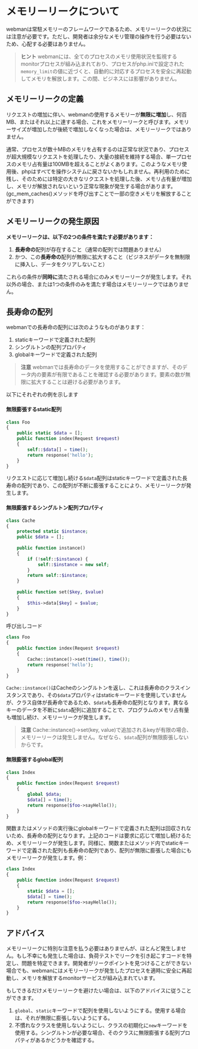 # メモリーリークについて
webmanは常駐メモリーのフレームワークであるため、メモリーリークの状況には注意が必要です。ただし、開発者は余分なメモリ管理の操作を行う必要はないため、心配する必要はありません。

> **ヒント**
> webmanには、全てのプロセスのメモリ使用状況を監視するmonitorプロセスが組み込まれており、プロセスがphp.iniで設定された`memory_limit`の値に近づくと、自動的に対応するプロセスを安全に再起動してメモリを解放します。この間、ビジネスには影響がありません。

## メモリーリークの定義
リクエストの増加に伴い、webmanの使用するメモリーが**無限に増加**し、何百MB、またはそれ以上に達する場合、これをメモリーリークと呼びます。メモリーサイズが増加したが後続で増加しなくなった場合は、メモリーリークではありません。

通常、プロセスが数十MBのメモリを占有するのは正常な状況であり、プロセスが超大規模なリクエストを処理したり、大量の接続を維持する場合、単一プロセスのメモリ占有量は100MBを超えることがよくあります。このようなメモリ使用後、phpはすべてを操作システムに戻さないかもしれません。再利用のために残し、そのためには特定の大きなリクエストを処理した後、メモリ占有量が増加し、メモリが解放されないという正常な現象が発生する場合があります。(gc_mem_caches()メソッドを呼び出すことで一部の空きメモリを解放することができます)


## メモリーリークの発生原因
**メモリーリークは、以下の2つの条件を満たす必要があります：**
1. **長寿命の**配列が存在すること（通常の配列では問題ありません）
2. かつ、この**長寿命の**配列が無限に拡大すること（ビジネスがデータを無制限に挿入し、データをクリアしないこと）

これらの条件が**同時に**満たされる場合にのみメモリーリークが発生します。それ以外の場合、または1つの条件のみを満たす場合はメモリーリークではありません。


## 長寿命の配列

webmanでの長寿命の配列には次のようなものがあります：
1. staticキーワードで定義された配列
2. シングルトンの配列プロパティ
3. globalキーワードで定義された配列


> **注意**
> webmanでは長寿命のデータを使用することができますが、そのデータ内の要素が有限であることを確認する必要があります。要素の数が無限に拡大することは避ける必要があります。


以下にそれぞれの例を示します

#### 無限膨張するstatic配列
```php
class Foo
{
    public static $data = [];
    public function index(Request $request)
    {
        self::$data[] = time();
        return response('hello');
    }
}
```

リクエストに応じて増加し続ける`$data`配列はstaticキーワードで定義された長寿命の配列であり、この配列が不断に膨張することにより、メモリーリークが発生します。

#### 無限膨張するシングルトン配列プロパティ
```php
class Cache
{
    protected static $instance;
    public $data = [];
    
    public function instance()
    {
        if (!self::$instance) {
            self::$instance = new self;
        }
        return self::$instance;
    }
    
    public function set($key, $value)
    {
        $this->data[$key] = $value;
    }
}
```

呼び出しコード
```php
class Foo
{
    public function index(Request $request)
    {
        Cache::instance()->set(time(), time());
        return response('hello');
    }
}
```

`Cache::instance()`はCacheのシングルトンを返し、これは長寿命のクラスインスタンスであり、その`$data`プロパティはstaticキーワードを使用していませんが、クラス自体が長寿命であるため、`$data`も長寿命の配列となります。異なるキーのデータを不断に`$data`配列に追加することで、プログラムのメモリ占有量も増加し続け、メモリーリークが発生します。

> **注意**
> Cache::instance()->set(key, value)で追加されるkeyが有限の場合、メモリーリークは発生しません。なぜなら、`$data`配列が無限膨張しないからです。

#### 無限膨張するglobal配列
```php
class Index
{
    public function index(Request $request)
    {
        global $data;
        $data[] = time();
        return response($foo->sayHello());
    }
}
```
関数またはメソッドの実行後にglobalキーワードで定義された配列は回収されないため、長寿命の配列となります。上記のコードは要求に応じて増加し続けるため、メモリーリークが発生します。同様に、関数またはメソッド内でstaticキーワードで定義された配列も長寿命の配列であり、配列が無限に膨張した場合にもメモリーリークが発生します。例：
```php
class Index
{
    public function index(Request $request)
    {
        static $data = [];
        $data[] = time();
        return response($foo->sayHello());
    }
}
```

## アドバイス
メモリーリークに特別な注意を払う必要はありませんが、ほとんど発生しません。もし不幸にも発生した場合は、負荷テストでリークを引き起こすコードを特定し、問題を特定できます。開発者がリークポイントを見つけることができない場合でも、webmanにはメモリーリークが発生したプロセスを適時に安全に再起動し、メモリを解放するmonitorサービスが組み込まれています。

もしできるだけメモリーリークを避けたい場合は、以下のアドバイスに従うことができます。
1. `global`、`static`キーワードで配列を使用しないようにする。使用する場合は、それが無限に膨張しないようにする。
2. 不慣れなクラスを使用しないようにし、クラスの初期化に`new`キーワードを使用する。シングルトンが必要な場合、そのクラスに無限膨張する配列プロパティがあるかどうかを確認する。
